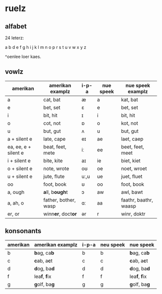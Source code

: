 # ruelz

## alfabet

24 leterz:

a b d e f g h i j k l m n o p r s t u v w x y z

^oenlee loer kaes.

## vowlz

| amerikan | amerikan examplz | i-p-a | nue speek | nue speek examplz |
| --- | --- | --- | --- | --- |
| a | cat, bat | æ | a | kat, bat |
| e | bet, set | ɛ | e | bet, set |
| i | bit, hit | ɪ | i | bit, hit |
| o | cot, not | ɒ | o | kot, not |
| u | but, gut | ʌ | u | but, gut |
| a + silent e | late, cape | eɪ | ae | laet, caep |
| ea, ee, e + silent e | beat, feet, mete | iː | ee | beet, feet, meet |
| i + silent e | bite, kite | aɪ | ie | biet, kiet |
| o + silent e | note, wrote | oʊ | oe | noet, wroet |
| u + silent e | jute, flute | uː,u | ue | juet, fluet |
| oo | foot, book | ʊ | oo | foot, book |
| a, ough | **a**ll, b**ough**t | ɔ | aw | awl, bawt | 
| a, ah, o | father, bother, wasp | ɑː | aa | faathr, baathr, waasp |
| er, or | winn**er**, doct**or** | ər | r | winr, doktr | 

## konsonants

| amerikan | amerikan examplz | i-p-a | neu speek | nue speek |
| --- | --- | --- | --- | --- |
| b | **b**ag, ca**b** | b | b | **b**ag, ca**b** |
| c | **c**ab, a**c**t | c | c |  **c**ab, a**c**t |
| d | **d**og, ba**d** | d | d | **d**og, ba**d** |
| f | lea**f**, **f**ix | f | f | lea**f**, **f**ix |
| g | **g**olf, ba**g** | ɡ | g | **g**olf, ba**g** |
